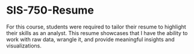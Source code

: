 # SIS-750-Resume
For this course, students were required to tailor their resume to highlight their skills as an analyst. This resume showcases that I have the ability to work with raw data, wrangle it, and provide meaningful insights and visualizations. 
